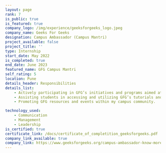 ```yaml
---
layout: page
rank: 7 
is_public: true
is_featured: true 
company_logo: /img/experience/geeksforgeeks_logo.jpeg
company_name: Geeks For Geeks
designation: Campus Ambassador (Campus Mantri)
project_available: false 
project_title: ''
type: Internship 
start_date: May 2022
is_completed: true
end_date: June 2023
featured_name: GFG Campus Mantri
self_rating: 5
location: Pune
details_header: Responsibilities
details_list:
    - Actively participating in GFG’s initiatives and programs aimed at empowering students in the field of computer science. 
    - Assisting students in accessing and utilizing GFG’s tutorials and materials for their academic and career growth. 
    - Promoting GFG resources and events within my campus community. 

technology_used: 
    - Communication
    - Management
    - Leadership
is_certified: true 
certificate_link: /docs/certificate_of_completition_geeksforgeeks.pdf
company_link_available: true
company_link: https://www.geeksforgeeks.org/campus-ambassador-know-more/
---
```

